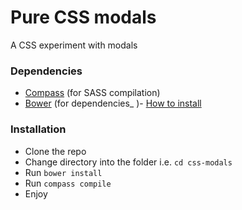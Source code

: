 # Pure CSS modals
A CSS experiment with modals

### Dependencies
* [Compass](http://compass-style.org/install/) (for SASS compilation)
* [Bower](http://bower.io) (for dependencies_ )- [How to install](http://bower.io/#install-bower)

### Installation
* Clone the repo
* Change directory into the folder i.e. `cd css-modals`
* Run `bower install`
* Run `compass compile`
* Enjoy
